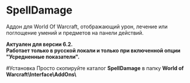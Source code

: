 # SpellDamage
Аддон для World Of Warcraft, отображающий урон, лечение или поглощение умений и предметов на панели действий.

**Актуален для версии 6.2.  
Работает только в русской локали и только при включенной опции "Усредненные показатели".**

#Установка
Просто скопируйте каталог **SpellDamage** в папку **World of Warcraft\\Interface\\AddOns\\**
